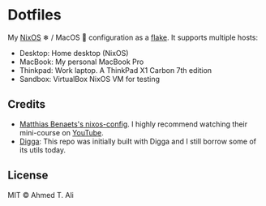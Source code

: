 # Dotfiles

My [NixOS](https://nixos.org/) ❄ / MacOS 🍏 configuration as a [flake](https://nixos.wiki/wiki/Flakes). It supports multiple hosts:

- Desktop: Home desktop (NixOS)
- MacBook: My personal MacBook Pro
- Thinkpad: Work laptop. A ThinkPad X1 Carbon 7th edition
- Sandbox: VirtualBox NixOS VM for testing

## Credits

- [Matthias Benaets's nixos-config](https://github.com/MatthiasBenaets/nixos-config). I highly recommend watching their mini-course on [YouTube](https://youtu.be/AGVXJ-TIv3Y).
- [Digga](https://github.com/divnix/digga/): This repo was initially built with Digga and I still borrow some of its utils today.

## License

MIT © Ahmed T. Ali
